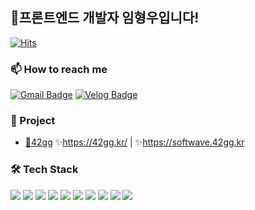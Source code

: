 ## 🤗프론트엔드 개발자 임형우입니다!
  [![Hits](https://hits.seeyoufarm.com/api/count/incr/badge.svg?url=https%3A%2F%2Fgithub.com%2FHyeongwooIM&count_bg=%2379C83D&title_bg=%23555555&icon=&icon_color=%23E7E7E7&title=hits&edge_flat=false)](https://hits.seeyoufarm.com)
  
### 📫 How to reach me
[![Gmail Badge](https://img.shields.io/badge/Gmail-d14836?style=flat-square&logo=Gmail&logoColor=white&link=mailto:hyeongwoo1279@gmail.com)](mailto:hyeongwoo1279@gmail.com)
[![Velog Badge](https://img.shields.io/badge/Velog-09D3AC?style=flat-square&logo=Vimeo&logoColor=white)](https://velog.io/@hyeongwoo1279)

<!-- ### 💃🕺 My Experience
+ Ewha Womans University, Content Convergence & Korean Painting (2015/03 ~ 2022/01)
+ 42Seoul La Piscine (2021/09/06 ~ 2021/10/01)
+ 42Seoul Cadet (2021/11/08 ~ ) -->

### 🦾 Project
+ [🏓42gg](https://github.com/42organization/42arcade.gg.client) ✨https://42gg.kr/  | ✨https://softwave.42gg.kr


### 🛠 Tech Stack
<span>
<img src="https://img.shields.io/badge/C-A8B9CC?style=flat-square&logo=C&logoColor=white"/>
<img src="https://img.shields.io/badge/HTML-E34F26?style=flat-square&logo=HTML5&logoColor=white"/>
<img src="https://img.shields.io/badge/CSS-1572B6?style=flat-square&logo=CSS3&logoColor=white"/>
<img src="https://img.shields.io/badge/styled-components-DB7093?style=flat-square&logo=styled-components&logoColor=white"/>
<img src="https://img.shields.io/badge/Sass-CC6699?style=flat-square&logo=Sass&logoColor=white"/>
<img src="https://img.shields.io/badge/React-071D49?style=flat-square&logo=React&logoColor=white"/>
<img src="https://img.shields.io/badge/Next.js-000000?style=flat-square&logo=Next.js&logoColor=white"/>
<img src="https://img.shields.io/badge/TypeScript-3178C6?style=flat-square&logo=TypeScript&logoColor=white"/>
<img src="https://img.shields.io/badge/JavaScript-F7DF1E?style=flat-square&logo=JavaScript&logoColor=white"/>
<img src="https://img.shields.io/badge/Figma-FF69B4?style=flat-square&logo=Figma&logoColor=white"/>
</span>

<!-- <img src="https://ghchart.rshah.org/222222/HyeongwooIM" /> -->

<!--
**HyeongwooIM/HyeongwooIM** is a ✨ _special_ ✨ repository because its `README.md` (this file) appears on your GitHub profile.

Here are some ideas to get you started:

- 🔭 I’m currently working on ...
- 🌱 I’m currently learning ...
- 👯 I’m looking to collaborate on ...
- 🤔 I’m looking for help with ...
- 💬 Ask me about ...
- 📫 How to reach me: ...
- 😄 Pronouns: ...
- ⚡ Fun fact: ...
-->
